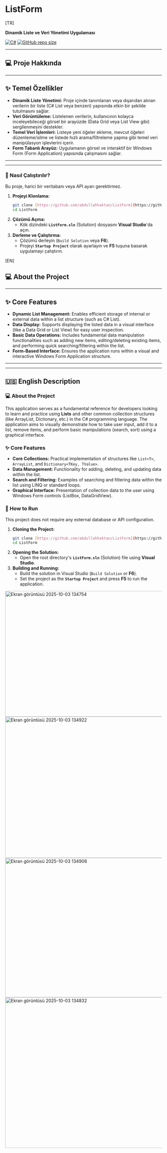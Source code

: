 # ListForm

[TR]

**Dinamik Liste ve Veri Yönetimi Uygulaması**

[![C#](https://img.shields.io/badge/Language-C%23-blue.svg)](https://docs.microsoft.com/en-us/dotnet/csharp/)
[![GitHub repo size](https://img.shields.io/github/repo-size/abdullahhaktan/ListForm)](https://github.com/abdullahhaktan/ListForm)

---

## 💻 Proje Hakkında

---

## ✨ Temel Özellikler

* **Dinamik Liste Yönetimi:** Proje içinde tanımlanan veya dışarıdan alınan verilerin bir liste (C# List<T> veya benzeri) yapısında etkin bir şekilde tutulmasını sağlar.
* **Veri Görüntüleme:** Listelenen verilerin, kullanıcının kolayca inceleyebileceği görsel bir arayüzde (Data Grid veya List View gibi) sergilenmesini destekler.
* **Temel Veri İşlemleri:** Listeye yeni öğeler ekleme, mevcut öğeleri düzenleme/silme ve listede hızlı arama/filtreleme yapma gibi temel veri manipülasyon işlevlerini içerir.
* **Form Tabanlı Arayüz:** Uygulamanın görsel ve interaktif bir Windows Form (Form Application) yapısında çalışmasını sağlar.

---
---

### 🚀 Nasıl Çalıştırılır?

Bu proje, harici bir veritabanı veya API ayarı gerektirmez.

1.  **Projeyi Klonlama:**
    ```bash
    git clone [https://github.com/abdullahhaktan/ListForm](https://github.com/abdullahhaktan/ListForm)
    cd ListForm
    ```
2.  **Çözümü Açma:**
    * Kök dizindeki **`ListForm.sln`** (Solution) dosyasını **Visual Studio**'da açın.
3.  **Derleme ve Çalıştırma:**
    * Çözümü derleyin (`Build Solution` veya **F6**).
    * Projeyi **`Startup Project`** olarak ayarlayın ve **F5** tuşuna basarak uygulamayı çalıştırın.


[EN]

## 💻 About the Project

---

## ✨ Core Features

* **Dynamic List Management:** Enables efficient storage of internal or external data within a list structure (such as C# List<T>).
* **Data Display:** Supports displaying the listed data in a visual interface (like a Data Grid or List View) for easy user inspection.
* **Basic Data Operations:** Includes fundamental data manipulation functionalities such as adding new items, editing/deleting existing items, and performing quick searching/filtering within the list.
* **Form-Based Interface:** Ensures the application runs within a visual and interactive Windows Form Application structure.

---
---

## 🇺🇸 English Description

### 💻 About the Project

This application serves as a fundamental reference for developers looking to learn and practice using **Lists** and other common collection structures (like ArrayList, Dictionary, etc.) in the C# programming language. The application aims to visually demonstrate how to take user input, add it to a list, remove items, and perform basic manipulations (search, sort) using a graphical interface.

### ✨ Core Features

* **Core Collections:** Practical implementation of structures like `List<T>`, `ArrayList`, and `Dictionary<TKey, TValue>`.
* **Data Management:** Functionality for adding, deleting, and updating data within the list.
* **Search and Filtering:** Examples of searching and filtering data within the list using LINQ or standard loops.
* **Graphical Interface:** Presentation of collection data to the user using Windows Form controls (ListBox, DataGridView).

### 🚀 How to Run

This project does not require any external database or API configuration.

1.  **Cloning the Project:**
    ```bash
    git clone [https://github.com/abdullahhaktan/ListForm](https://github.com/abdullahhaktan/ListForm)
    cd ListForm
    ```
2.  **Opening the Solution:**
    * Open the root directory's **`ListForm.sln`** (Solution) file using **Visual Studio**.
3.  **Building and Running:**
    * Build the solution in Visual Studio (`Build Solution` or **F6**).
    * Set the project as the **`Startup Project`** and press **F5** to run the application.

<img width="841" height="404" alt="Ekran görüntüsü 2025-10-03 134754" src="https://github.com/user-attachments/assets/b973bfed-387c-4f6e-8bf6-6d475dc8a2c6" />
<img width="830" height="454" alt="Ekran görüntüsü 2025-10-03 134922" src="https://github.com/user-attachments/assets/5364ae78-d58b-458d-99be-d5b1403a182c" />
<img width="733" height="448" alt="Ekran görüntüsü 2025-10-03 134906" src="https://github.com/user-attachments/assets/d772e4d8-a663-485a-8ab3-8150aa76e430" />
<img width="893" height="484" alt="Ekran görüntüsü 2025-10-03 134832" src="https://github.com/user-attachments/assets/a2cb6261-e7d3-4537-9e89-d9d06febdf13" />
